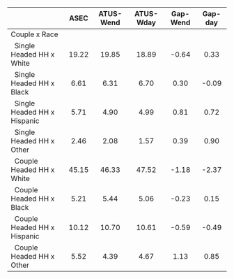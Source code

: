 
|                      |         ASEC |    ATUS-Wend |    ATUS-Wday |     Gap-Wend |      Gap-day |
| -------------------- | :----------: | :----------: | :----------: | :----------: | :----------: |
| Couple x Race        |              |              |              |              |              |
| &nbsp;&nbsp;Single Headed HH x White |        19.22 |        19.85 |        18.89 |        -0.64 |         0.33 |
| &nbsp;&nbsp;Single Headed HH x Black |         6.61 |         6.31 |         6.70 |         0.30 |        -0.09 |
| &nbsp;&nbsp;Single Headed HH x Hispanic |         5.71 |         4.90 |         4.99 |         0.81 |         0.72 |
| &nbsp;&nbsp;Single Headed HH x Other |         2.46 |         2.08 |         1.57 |         0.39 |         0.90 |
| &nbsp;&nbsp;Couple Headed HH x White |        45.15 |        46.33 |        47.52 |        -1.18 |        -2.37 |
| &nbsp;&nbsp;Couple Headed HH x Black |         5.21 |         5.44 |         5.06 |        -0.23 |         0.15 |
| &nbsp;&nbsp;Couple Headed HH x Hispanic |        10.12 |        10.70 |        10.61 |        -0.59 |        -0.49 |
| &nbsp;&nbsp;Couple Headed HH x Other |         5.52 |         4.39 |         4.67 |         1.13 |         0.85 |

